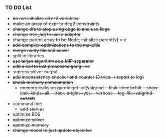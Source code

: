 ### TO DO List
* ~~do not initialize all n^2 variables.~~
* ~~make an array of expr to deg2 constraints~~
* ~~change dfs to stop using edge id and use flags~~
* ~~change tree_adj to use a adaptor~~
* ~~change parent array to be Node, initialize parent[v] = v~~
* ~~add compiler optimizations to the makefile~~
* ~~merge nauty file and solver~~
* ~~split in libraries~~
* ~~use tarjan algorithm as a MIP separator~~
* ~~add a call to last processed geng line~~
* ~~supress solver output~~
* ~~add inconsistency checker and counter (3 tries -> report to log)~~
* ~~check memory comsumption~~
	* ~~memory leaks on gurobi get sol(valgrind --leak-check=full --show-leak-kinds=all --track-origins=yes --verbose --log-file=valgrind-out.txt)~~
* command line
	* ~~add start at~~
* optimize BDS
* ~~optimize solver~~
* ~~optimize memory~~
* ~~change model to just update objective~~	
	